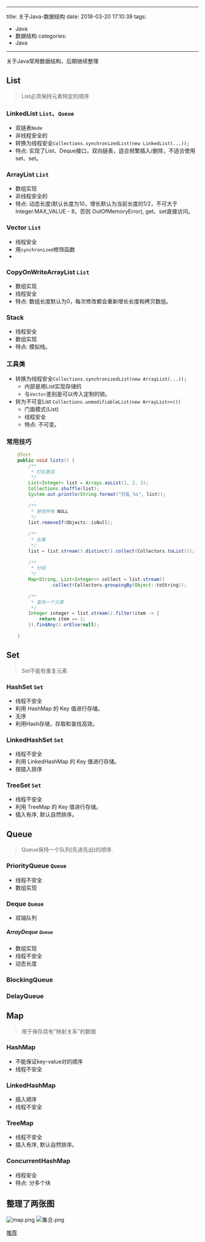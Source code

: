 ------
title: 关于Java-数据结构
date: 2018-03-20 17:10:39
tags:
  - Java
  - 数据结构
categories:
  - Java
------
关于Java常用数据结构，后期继续整理

<!--more-->
## List
> List必须保持元素特定的顺序

### LinkedList `List`、`Queue`
- 双链表`Node`
- 非线程安全的
- 转换为线程安全`Collections.synchronizedList(new LinkedList(...));`
- 特点: 实现了List、Deque接口，双向链表，适合频繁插入/删除，不适合使用set、set。

### ArrayList `List`
- 数组实现
- 非线程安全的
- 特点: 动态长度(默认长度为10，增长默认为当前长度的1/2，不可大于Integer.MAX_VALUE - 8，否则 OutOfMemoryError), get、set直接访问。

### Vector `List`
- 线程安全
- 用`synchronized`修饰函数
- 
### CopyOnWriteArrayList `List`
- 数组实现
- 线程安全
- 特点: 数组长度默认为0，每次修改都会重新增长长度和拷贝数组。

### Stack
- 线程安全
- 数组实现
- 特点: 模拟栈。

### 工具类
- 转换为线程安全`Collections.synchronizedList(new ArrayList(...));`
  - 内部是用List实现存储的
  - 与`Vector`差别是可以传入定制的锁。
- 转为不可变List `Collections.unmodifiableList(new ArrayList<>())`
    - 门面模式(List)
    - 线程安全
    - 特点: 不可变。

### 常用技巧
```java
    @Test
    public void lists() {
        /**
         * 打乱数组
         */
        List<Integer> list = Arrays.asList(1, 2, 3);
        Collections.shuffle(list);
        System.out.println(String.format("打乱 %s", list));
    
        /**
         * 移除所有 NULL
         */
        list.removeIf(Objects::isNull);
    
        /**
         * 去重
         */
        list = list.stream().distinct().collect(Collectors.toList());
    
        /**
         * 分组
         */
        Map<String, List<Integer>> collect = list.stream()
                .collect(Collectors.groupingBy(Object::toString));
    
        /**
         * 查找一个元素
         */
        Integer integer = list.stream().filter(item -> {
            return item == 1;
        }).findAny().orElse(null);
        
    }
```

## Set
> Set不能有重复元素

### HashSet `Set`
- 线程不安全
- 利用 HashMap 的 Key 值进行存储。
- 无序
- 利用Hash存储，存取和查找高效。

### LinkedHashSet `Set`
- 线程不安全
- 利用 LinkedHashMap 的 Key 值进行存储。
- 按插入排序

### TreeSet `Set`
- 线程不安全
- 利用 TreeMap 的 Key 值进行存储。
- 插入有序, 默认自然排序。


## Queue
> Queue保持一个队列(先进先出)的顺序.

### PriorityQueue `Queue`
- 线程不安全
- 数组实现

### Deque `Queue`
- 双端队列
##### ArrayDeque `Queue`
- 数组实现
- 线程不安全
- 动态长度

### BlockingQueue

### DelayQueue

## Map
> 用于保存具有"映射关系"的数据
### HashMap
- 不能保证key-value对的顺序
- 线程不安全

### LinkedHashMap
- 插入顺序
- 线程不安全

### TreeMap
- 线程不安全
- 插入有序, 默认自然排序。

### ConcurrentHashMap 
- 线程安全
- 特点: 分多个块

## 整理了两张图
![map.png](http://cdn.hocgin.top/map.png)
![集合.png](http://cdn.hocgin.top/%E9%9B%86%E5%90%88.png)

[推荐](https://www.kancloud.cn/this_is_lxf/javabase/210926)